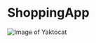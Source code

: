# ShoppingApp
![Image of Yaktocat](https://i.ibb.co/zSqF312/Fire-Shot-Capture-001-Shopping-APP-localhost.png)
